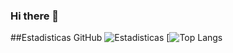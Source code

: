 ### Hi there 👋

<!--
**Pablora9910/Pablora9910** is a ✨ _special_ ✨ repository because its `README.md` (this file) appears on your GitHub profile.

Here are some ideas to get you started:

- 🔭 I’m currently working on ...
- 🌱 I’m currently learning Develop multi platform Application
- 👯 I’m looking to collaborate on ...
- 🤔 I’m looking for help with ...
- 💬 Ask me about ...
- 📫 How to reach me: ...
- 😄 Pronouns: ...
- ⚡ Fun fact: ...
-->
##Estadisticas GitHub
![Estadisticas](https://github-readme-stats.vercel.app/api?username=Pablora9910&show_icons=true&theme=dark)
[![Top Langs](https://github-readme-stats.vercel.app/api/top-langs/?username=Pablora9910&layout=compact&theme=dark)
